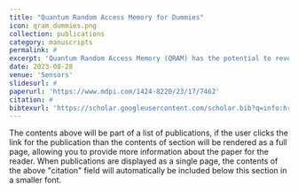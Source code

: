 ```yaml
---
title: "Quantum Random Access Memory for Dummies"
icon: qram_dummies.png
collection: publications
category: manuscripts
permalink: #
excerpt: 'Quantum Random Access Memory (QRAM) has the potential to revolutionize the area of quantum computing. QRAM uses quantum computing principles to store and modify quantum or classical data efficiently, greatly accelerating a wide range of computer processes. Despite its importance, there is a lack of comprehensive surveys that cover the entire spectrum of QRAM architectures. We fill this gap by providing a comprehensive review of QRAM, emphasizing its significance and viability in existing noisy quantum computers'
date: 2023-08-28
venue: 'Sensors'
slidesurl: #
paperurl: 'https://www.mdpi.com/1424-8220/23/17/7462'
citation: #
bibtexurl: 'https://scholar.googleusercontent.com/scholar.bib?q=info:hrMKTMqI2eIJ:scholar.google.com/&output=citation&scisdr=CgKFhUIOEIuy7qKGYCw:AAZF9b8AAAAAaBWAeCzGLWoaoN9fyv6ypOSlyfo&scisig=AAZF9b8AAAAAaBWAeO4Q1xupDbXf11SoWbmCtY4&scisf=4&ct=citation&cd=-1&hl=en'
---
```


The contents above will be part of a list of publications, if the user clicks the link for the publication than the contents of section will be rendered as a full page, allowing you to provide more information about the paper for the reader. When publications are displayed as a single page, the contents of the above "citation" field will automatically be included below this section in a smaller font.
